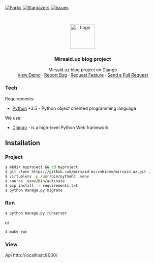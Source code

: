 [![Forks][forks-shield]][forks-url]
[![Stargazers][stars-shield]][stars-url]
[![Issues][issues-shield]][issues-url]



<!-- PROJECT LOGO -->
<br />
<p align="center">
  <a href="https://github.com/mirsaid-mirzohidov/mirsaid.uz/">
    <img src="./logo.ico" alt="Logo" width="80" height="80">
  </a>

  <h3 align="center">Mirsaid.uz blog project</h3>

  <p align="center">
    Mirsaid.uz blog project on Django
    <br />
    <a href="https://mirsaiduz.pythonanywhere.com/">View Demo</a>
    ·
    <a href="https://github.com/mirsaid-mirzohidov/mirsaid.uz/issues">Report Bug</a>
    ·
    <a href="https://github.com/mirsaid-mirzohidov/mirsaid.uz/issues">Request Feature</a>
    ·
    <a href="https://github.com/mirsaid-mirzohidov/mirsaid.uz/pulls">Send a Pull Request</a>
  </p>
</p>

### Tech
Requirements:
 * [Python] +3.5 - Python object oriented programming language

We use:

* [Django] - is a high-level Python Web framework


## Installation

### Project

```sh
$ mkdir myproject && cd myproject
$ git clone https://github.com/mirsaid-mirzohidov/mirsaid.uz.git .
$ virtualenv -p /usr/bin/python3 .venv
$ source .venv/bin/activate
$ pip install -r requirements.txt
$ python manage.py migrate
```


### Run
```sh
$ python manage.py runserver
```
or
```sh
$ make run
```

### View
Api http://localhost:8000/


[Python]: <https://www.python.org/>
[Django]: <https://www.djangoproject.com/>

<!-- MARKDOWN LINKS & IMAGES -->
<!-- https://www.markdownguide.org/basic-syntax/#reference-style-links -->
[forks-shield]: https://img.shields.io/github/forks/mirsaid-mirzohidov/mirsaid.uz?style=for-the-badge
[forks-url]: https://github.com/mirsaid-mirzohidov/mirsaid.uz/network/members
[stars-shield]: https://img.shields.io/github/stars/mirsaid-mirzohidov/mirsaid.uz?style=for-the-badge
[stars-url]: https://github.com/mirsaid-mirzohidov/mirsaid.uz/stargazers
[issues-shield]: https://img.shields.io/github/issues/mirsaid-mirzohidov/mirsaid.uz?style=for-the-badge
[issues-url]: https://github.com/mirsaid-mirzohidov/mirsaid.uz/issues
